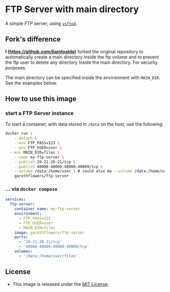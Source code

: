 # FTP Server with main directory

A simple FTP server, using
[`vsftpd`](https://security.appspot.com/vsftpd.html).

## Fork's difference
**I (https://github.com/liamtoaldo)** forked the original repository to automatically create a main directory inside the ftp volume and to prevent the ftp user to delete any directory inside the main directory. For security purposes.

The main directory can be specified inside the environment with
`MAIN_DIR`. See the examples below.

## How to use this image

### start a FTP Server instance

To start a container, with data stored in `/data` on the host, use the
following:

```sh
docker run \
	--detach \
	--env FTP_PASS=123 \
	--env FTP_USER=user \
  --env MAIN_DIR=files \
	--name my-ftp-server \
	--publish 20-21:20-21/tcp \
	--publish 40000-40009:40000-40009/tcp \
	--volume /data:/home/user \ # could also be --volume /data:/home/user/files
	garethflowers/ftp-server
```

### ... via `docker compose`

```yml
services:
  ftp-server:
    container_name: my-ftp-server
    environment:
      - FTP_PASS=123
      - FTP_USER=user
      - MAIN_DIR=files
    image: garethflowers/ftp-server
    ports:
      - '20-21:20-21/tcp'
      - '40000-40009:40000-40009/tcp'
    volumes:
      - '/data:/home/user/files'
```

## License

-   This image is released under the
    [MIT License](https://raw.githubusercontent.com/garethflowers/docker-ftp-server/master/LICENSE).
